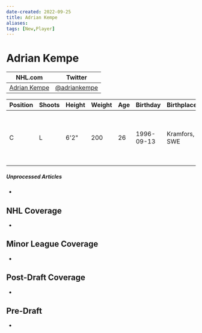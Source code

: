 ```yaml
---
date-created: 2022-09-25
title: Adrian Kempe
aliases: 
tags: [New,Player]
---
```


# Adrian Kempe

NHL.com | Twitter
-|-
[Adrian Kempe](https://www.nhl.com/player/adrian-kempe-8477960) | [@adriankempe](https://twitter.com/adriankempe)

Position | Shoots | Height | Weight | Age | Birthday | Birthplace | Draft
-|-|-|-|-|-|-|-
 C | L | 6'2" | 200 | 26 | 1996-09-13 | Kramfors, SWE | 2014 LAK, 1st rd, 29th pk (29th overall)

##### Unprocessed Articles
- 

## NHL  Coverage
- 


## Minor League Coverage
- 


## Post-Draft Coverage
- 


## Pre-Draft
- 